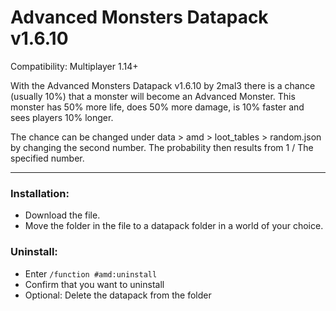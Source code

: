 # Advanced Monsters Datapack v1.6.10
Compatibility: Multiplayer 1.14+

With the Advanced Monsters Datapack v1.6.10 by 2mal3 there is a chance (usually 10%) that a monster will become an Advanced Monster. This monster has 50% more life, does 50% more damage, is 10% faster and sees players 10% longer.

The chance can be changed under data > amd > loot_tables > random.json by changing the second number. The probability then results from 1 / The specified number.

***

### Installation:
  - Download the file.
  - Move the folder in the file to a datapack folder in a world of your choice.

### Uninstall:
  - Enter `/function #amd:uninstall`
  - Confirm that you want to uninstall
  - Optional: Delete the datapack from the folder
